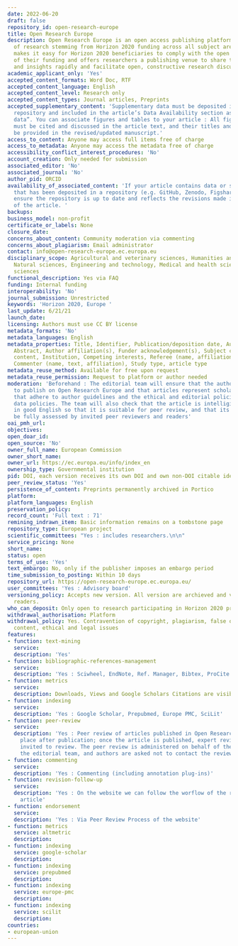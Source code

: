 ```yaml
---
date: 2022-06-20
draft: false
repository_id: open-research-europe
title: Open Research Europe
description: Open Research Europe is an open access publishing platform for the publication
  of research stemming from Horizon 2020 funding across all subject areas. The platform
  makes it easy for Horizon 2020 beneficiaries to comply with the open access terms
  of their funding and offers researchers a publishing venue to share their results
  and insights rapidly and facilitate open, constructive research discussion.
academic_applicant_only: 'Yes'
accepted_content_formats: Word Doc, RTF
accepted_content_language: English
accepted_content_level: Research only
accepted_content_types: Journal articles, Preprints
accepted_supplementary_content: 'Supplementary data must be deposited in an approved
  repository and included in the article’s Data Availability section as “Extended
  data”. You can associate figures and tables to your article : All figures and tables
  must be cited and discussed in the article text, and their titles and legends should
  be provided in the revised/updated manuscript.'
access_to_content: Anyone may access full items free of charge
access_to_metadata: Anyone may access the metadata free of charge
accessibility_conflict_interest_procedures: 'No'
account_creation: Only needed for submission
associated_editor: 'No'
associated_journal: 'No'
author_pid: ORCID
availability_of_associated_content: 'If your article contains data or source code
  that has been deposited in a repository (e.g. GitHub, Zenodo, Figshare), please
  ensure the repository is up to date and reflects the revisions made in the new version
  of the article. '
backups:
business_model: non-profit
certificate_or_labels: None
closure_date:
concerns_about_content: Community moderation via commenting
concerns_about_plagiarism: Email administrator
contact: info@open-research-europe.ec.europa.eu
disciplinary_scope: Agricultural and veterinary sciences, Humanities and the arts,
  Natural sciences, Engineering and technology, Medical and health sciences, Social
  sciences
functional_description: Yes via FAQ
funding: Internal funding
interoperability: 'No'
journal_submission: Unrestricted
keywords: 'Horizon 2020, Europe '
last_update: 6/21/21
launch_date:
licensing: Authors must use CC BY license
metadata_formats: 'No'
metadata_languages: English
metadata_properties: Title, Identifier, Publication/deposition date, Author name(s),
  Abstract, Author affiliation(s), Funder acknowledgement(s), Subject category, Full-text
  content, Institution, Competing interests, Referee (name, affiliation, referee report),
  Commenter (name, text, affiliation), Study type, article type
metadata_reuse_method: Available for free upon request
metadata_reuse_permission: Request to platform or author needed
moderation: 'Beforehand : The editorial team will ensure that the authors are eligible
  to publish on Open Research Europe and that articles represent scholarly communications
  that adhere to author guidelines and the ethical and editorial policies, including
  data policies. The team will also check that the article is intelligible and written
  in good English so that it is suitable for peer review, and that its content can
  be fully assessed by invited peer reviewers and readers'
oai_pmh_url:
objectives:
open_doar_id:
open_source: 'No'
owner_full_name: European Commission
owner_short_name:
owner_url: https://ec.europa.eu/info/index_en
ownership_type: Governmental institution
pid: DOI, each version receives its own DOI and own non-DOI citable identifier
peer_review_status: 'Yes'
persistence_of_content: Preprints permanently archived in Portico
platform:
platform_languages: English
preservation_policy:
record_count: 'Full text : 71'
remining_indrawn_item: Basic information remains on a tombstone page
repository_type: European project
scientific_committees: "Yes : includes researchers.\n\n"
service_pricing: None
short_name:
status: open
terms_of_use: 'Yes'
text_embargo: No, only if the publisher imposes an embargo period
time_submission_to_posting: Within 10 days
repository_url: https://open-research-europe.ec.europa.eu/
user_committees: 'Yes : Advisory board'
versioning_policy: Accepts new version. All version are archieved and visible for
  readers.
who_can_deposit: Only open to research participating in Horizon 2020 program
withdrawal_authorisation: Platform
withdrawal_policy: Yes. Contravention of copyright, plagiarism, false or inaccurate
  content, ethical and legal issues
features:
- function: text-mining
  service:
  description: 'Yes'
- function: bibliographic-references-management
  service:
  description: 'Yes : Sciwheel, EndNote, Ref. Manager, Bibtex, ProCite and Sente'
- function: metrics
  service:
  description: Downloads, Views and Google Scholars Citations are visible to everyone
- function: indexing
  service:
  description: 'Yes : Google Scholar, Prepubmed, Europe PMC, SciLit'
- function: peer-review
  service:
  description: 'Yes : Peer review of articles published in Open Research Europe takes
    place after publication; once the article is published, expert reviewers are formally
    invited to review. The peer review is administered on behalf of the authors by
    the editorial team, and authors are asked not to contact the reviewers directly.'
- function: commenting
  service:
  description: 'Yes : Commenting (including annotation plug-ins)'
- function: revision-follow-up
  service:
  description: 'Yes : On the website we can follow the worflow of the review of the
    article'
- function: endorsement
  service:
  description: 'Yes : Via Peer Review Process of the website'
- function: metrics
  service: altmetric
  description:
- function: indexing
  service: google-scholar
  description:
- function: indexing
  service: prepubmed
  description:
- function: indexing
  service: europe-pmc
  description:
- function: indexing
  service: scilit
  description:
countries:
- european-union
---
```



